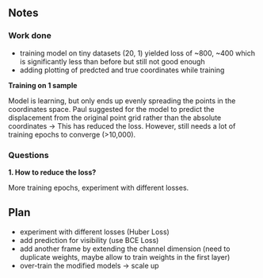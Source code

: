 ## Notes ##
### Work done
* training model on tiny datasets (20, 1) yielded loss of ~800, ~400 which is significantly less than before but still not good enough
* adding plotting of predcted and true coordinates while training

__Training on 1 sample__

Model is learning, but only ends up evenly spreading the points in the coordinates space. Paul suggested for the model to predict the displacement from the original point grid rather than the absolute coordinates -> This has reduced the loss. However, still needs a lot of training epochs to converge (>10,000).


### Questions
__1. How to reduce the loss?__

More training epochs, experiment with different losses.



## Plan ##
* experiment with different losses (Huber Loss)
* add prediction for visibility (use BCE Loss)
* add another frame by extending the channel dimension (need to duplicate weights, maybe allow to train weights in the first layer)
* over-train the modified models -> scale up
